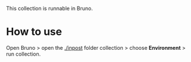 This collection is runnable in Bruno.

How to use
==========

Open Bruno > open the [./inpost](./inpost) folder collection > choose **Environment** > 
run collection. 